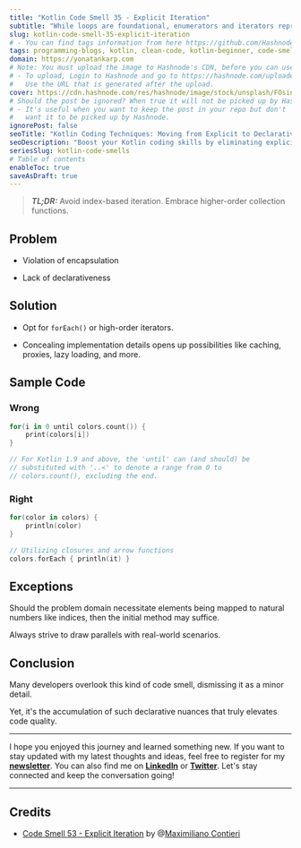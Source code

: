 ```yaml
---
title: "Kotlin Code Smell 35 - Explicit Iteration"
subtitle: "While loops are foundational, enumerators and iterators represent progression."
slug: kotlin-code-smell-35-explicit-iteration
# - You can find tags information from here https://github.com/Hashnode/support/blob/main/misc/tags.json
tags: programming-blogs, kotlin, clean-code, kotlin-beginner, code-smell-1
domain: https://yonatankarp.com
# Note: You must upload the image to Hashnode's CDN, before you can use it here.
# - To upload, Login to Hashnode and go to https://hashnode.com/uploader
#   Use the URL that is generated after the upload.
cover: https://cdn.hashnode.com/res/hashnode/image/stock/unsplash/FOsina4f7qM/upload/c37139d31191c8b8ab90c24697abff6e.jpeg
# Should the post be ignored? When true it will not be picked up by Hashnode.
# - It's useful when you want to keep the post in your repo but don't
#   want it to be picked up by Hashnode.
ignorePost: false
seoTitle: "Kotlin Coding Techniques: Moving from Explicit to Declarative Iteratio"
seoDescription: "Boost your Kotlin coding skills by eliminating explicit iteration and embracing higher-order collection functions for cleaner, more efficient code."
seriesSlug: kotlin-code-smells
# Table of contents
enableToc: true
saveAsDraft: true
---
```


> ***TL;DR:*** Avoid index-based iteration. Embrace higher-order collection functions.

## Problem

* Violation of encapsulation

* Lack of declarativeness


## Solution

* Opt for `forEach()` or high-order iterators.

* Concealing implementation details opens up possibilities like caching, proxies, lazy loading, and more.


## Sample Code

### Wrong

```kotlin
for(i in 0 until colors.count()) {
    print(colors[i])
}

// For Kotlin 1.9 and above, the 'until' can (and should) be
// substituted with '..<' to denote a range from 0 to 
// colors.count(), excluding the end.
```

### Right

```kotlin
for(color in colors) {
    println(color)
}

// Utilizing closures and arrow functions
colors.forEach { println(it) }
```

## Exceptions

Should the problem domain necessitate elements being mapped to natural numbers like indices, then the initial method may suffice.

Always strive to draw parallels with real-world scenarios.

## Conclusion

Many developers overlook this kind of code smell, dismissing it as a minor detail.

Yet, it's the accumulation of such declarative nuances that truly elevates code quality.

---

I hope you enjoyed this journey and learned something new. If you want to stay updated with my latest thoughts and ideas, feel free to register for my [**newsletter**](https://yonatankarp.com/newsletter). You can also find me on [**LinkedIn**](https://www.linkedin.com/in/yonatankarp/) or [**Twitter**](https://twitter.com/yonatan_karp). Let's stay connected and keep the conversation going!

---

## Credits

* [Code Smell 53 - Explicit Iteration](https://maximilianocontieri.com/code-smell-53-explicit-iteration) by @[Maximiliano Contieri](@mcsee)
